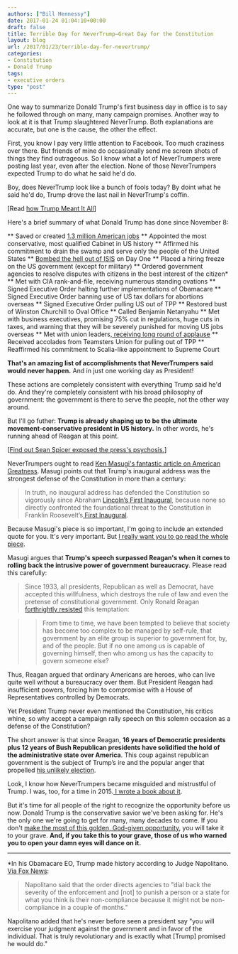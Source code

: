 ```yaml
---
authors: ["Bill Hennessy"]
date: 2017-01-24 01:04:10+00:00
draft: false
title: Terrible Day for NeverTrump—Great Day for the Constitution
layout: blog
url: /2017/01/23/terrible-day-for-nevertrump/
categories:
- Constitution
- Donald Trump
tags:
- executive orders
type: "post"
---
```


One way to summarize Donald Trump's first business day in office is to say he followed through on many, many campaign promises. Another way to look at it is that Trump slaughtered NeverTrump. Both explanations are accurate, but one is the cause, the other the effect.

First, you know I pay very little attention to Facebook. Too much craziness over there. But friends of mine do occasionally send me screen shots of things they find outrageous. So I know what a lot of NeverTrumpers were posting last year, even after the election. None of those NeverTrumpers expected Trump to do what he said he'd do.

Boy, does NeverTrump look like a bunch of fools today? By doint what he said he'd do, Trump drove the last nail in NeverTrump's coffin.

[Read [how Trump Meant It All](https://hennessysview.com/2017/01/22/trump-meant-it-all/)]

Here's a brief summary of what Donald Trump has done since November 8:




** Saved or created [1.3 million American jobs](https://www.thegatewaypundit.com/2017/01/351551/)
** Appointed the most conservative, most qualified Cabinet in US history
** Affirmed his commitment to drain the swamp and serve only the people of the United States
** [Bombed the hell out of ISIS](https://www.thegatewaypundit.com/2017/01/trump-mattis-take-fight-isis-bomb-isis-31-times-day-1-video/) on Day One
** Placed a hiring freeze on the US government (except for military)
** Ordered government agencies to resolve disputes with citizens in the best interest of the citizen*
** Met with CIA rank-and-file, receiving numerous standing ovations
** Signed Executive Order halting further implementations of Obamacare
** Signed Executive Order banning use of US tax dollars for abortions overseas
** Signed Executive Order pulling US out of TPP
** Restored bust of Winston Churchill to Oval Office
** Called Benjamin Netanyahu
** Met with business executives, promising 75% cut in regulations, huge cuts in taxes, and warning that they will be severely punished for moving US jobs overseas
** Met with union leaders,[ receiving long round of applause](https://www.zerohedge.com/news/2017-01-23/labor-unions-pivot-praise-trumps-tpp-withdrawal-describe-meeting-president-incredibl)
** Received accolades from Teamsters Union for pulling out of TPP
** Reaffirmed his commitment to Scalia-like appointment to Supreme Court


**That's an amazing list of accomplishments that NeverTrumpers said would never happen.** And in just one working day as President!

These actions are completely consistent with everything Trump said he'd do. And they're completely consistent with his broad philosophy of government: the government is there to serve the people, not the other way around.

But I'll go futher: **Trump is already shaping up to be the ultimate movement-conservative president in US history.** In other words, he's running ahead of Reagan at this point.

[[Find out Sean Spicer exposed the press's psychosis.](https://hennessysview.com/2017/01/23/how-to-spot-journalisms-psychosis/)]

NeverTrumpers ought to read [Ken Masugi's fantastic article on American Greatness](https://amgreatness.com/2017/01/22/trump-defends-constitution/). Masugi points out that Trump's inaugural address was the strongest defense of the Constitution in more than a century:



> In truth, no inaugural address has defended the Constitution so vigorously since Abraham [Lincoln’s First Inaugural](https://teachingamericanhistory.org/library/document/first-inaugural-address-2/), because none so directly confronted the foundational threat to the Constitution in Franklin Roosevelt’s[ First Inaugural](https://www.heritage.org/initiatives/first-principles/primary-sources/fdrs-first-inaugural-the-only-thing-we-have-to-fear-is-fear-itself).



Because Masugi's piece is so important, I'm going to include an extended quote for you. It's very important. But [I really want you to go read the whole piece](https://amgreatness.com/2017/01/22/trump-defends-constitution/).

Masugi argues that **Trump's speech surpassed Reagan's when it comes to rolling back the intrusive power of government** **bureaucracy**. Please read this carefully:



> Since 1933, all presidents, Republican as well as Democrat, have accepted this willfulness, which destroys the rule of law and even the pretense of constitutional government. Only Ronald Reagan [forthrightly resisted](https://www.heritage.org/initiatives/first-principles/primary-sources/reagans-first-inaugural-government-is-not-the-solution-to-our-problem-government-is-the-problem) this temptation:

> 
> > From time to time, we have been tempted to believe that society has become too complex to be managed by self-rule, that government by an elite group is superior to government for, by, and of the people. But if no one among us is capable of governing himself, then who among us has the capacity to govern someone else?
> 
> 
Thus, Reagan argued that ordinary Americans are heroes, who can live quite well without a bureaucracy over them. But President Reagan had insufficient powers, forcing him to compromise with a House of Representatives controlled by Democrats.

Yet President Trump never even mentioned the Constitution, his critics whine, so why accept a campaign rally speech on this solemn occasion as a defense of the Constitution?

The short answer is that since Reagan, **16 years of Democratic presidents plus 12 years of Bush Republican presidents have solidified the hold of the administrative state over America**. This coup against republican government is the subject of Trump’s ire and the popular anger that propelled [his unlikely election](https://www.realclearpolitics.com/articles/2016/03/22/trumps_constitution_130043.html).



Look, I know how NeverTrumpers became misguided and mistrustful of Trump. I was, too, for a time in 2015.[ I wrote a book about it](https://amzn.to/2j7umy0).

But it's time for all people of the right to recognize the opportunity before us now. Donald Trump is the conservative savior we've been asking for. He's the only one we're going to get for many, many decades to come. If you don't [make the most of this golden, God-given opportunity](https://hennessysview.com/2017/01/19/welcome-to-the-america-of-our-dreams/), you will take it to your grave. **And, if you take this to your grave, those of us who warned you to open your damn eyes will dance on it.**



* * *



*In his Obamacare EO, Trump made history according to Judge Napolitano. [Via Fox News](https://insider.foxnews.com/2017/01/23/judge-nap-obamacare-order-truly-revolutionary-and-exactly-what-trump-promised):



> Napolitano said that the order directs agencies to "dial back the severity of the enforcement and [not] to punish a person or a state for what you think is their non-compliance because it might not be non-compliance in a couple of months."

Napolitano added that he's never before seen a president say "you will exercise your judgment against the government and in favor of the individual. That is truly revolutionary and is exactly what [Trump] promised he would do."
